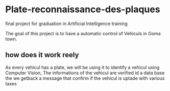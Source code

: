 # Plate-reconnaissance-des-plaques
final project for graduation in Artificial Intelligence training

The goal of this project is to have a automatic control of Vehiculs in Goma town.
## how does it work reely
As every vehicul has a plate, we will be using it to identify a vehicul using Computer Vision,
The informations of the vehicul are verified id a data base the we getback a message that confirm if the vehicul is uptade with various taxes
